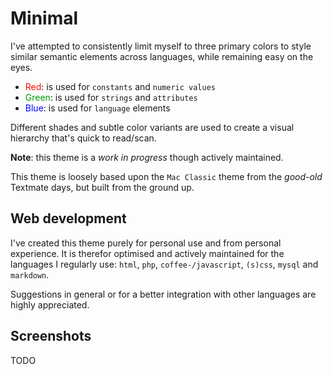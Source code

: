 # Minimal

I've attempted to consistently limit myself to three primary colors to style similar semantic elements across languages, while remaining easy on the eyes.

- <span style='color:#e10'>Red</span>: is used for `constants` and `numeric values`
- <span style='color:#090'>Green</span>: is used for `strings` and `attributes`
- <span style='color:#00f'>Blue</span>: is used for `language` elements

Different shades and subtle color variants are used to create a visual hierarchy that's quick to read/scan.

**Note**: this theme is a _work in progress_ though actively maintained.

This theme is loosely based upon the `Mac Classic` theme from the _good-old_ Textmate days, but built from the ground up.

## Web development

I've created this theme purely for personal use and from personal experience. It is therefor optimised and actively maintained for the languages I regularly use: `html`, `php`, `coffee-/javascript`, `(s)css`, `mysql` and `markdown`.

Suggestions in general or for a better integration with other languages are highly appreciated.

## Screenshots

TODO
